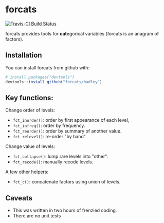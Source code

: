 # forcats

[![Travis-CI Build Status](https://travis-ci.org/hadley/forcats.svg?branch=master)](https://travis-ci.org/hadley/forcats)

forcats provides tools for **cat**egorical variables (forcats is an anagram of factors).

## Installation

You can install forcats from github with:

```R
# install.packages("devtools")
devtools::install_github("forcats/hadley")
```

## Key functions:

Change order of levels:

* `fct_inorder()`: order by first appearance of each level,
* `fct_infreq()`: order by frequency.
* `fct_reorder()`: order by summary of another value.
* `fct_relevel()`: re-order "by hand".

Change value of levels:

* `fct_collapse()`: lump rare levels into "other".
* `fct_recode()`: manually recode levels.

A few other helpers:

* `fct_c()`: concatenate factors using union of levels.

## Caveats

* This was written in two hours of frenzied coding.
* There are no unit tests
